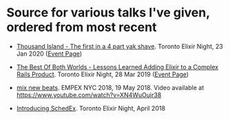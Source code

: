 # Source for various talks I've given, ordered from most recent

* [Thousand Island - The first in a 4 part yak shave](2020-01-Toronto-Elixir-Night-Thousand-Island.pdf). Toronto Elixir
  Night, 23 Jan 2020 ([Event Page](https://www.meetup.com/TorontoElixir/events/267808612/))

* [The Best Of Both Worlds - Lessons Learned Adding Elixir to a Complex Rails Product](2019-03-Toronto-Elixir-Night.pdf). Toronto Elixir Night, 28 Mar 2019 ([Event
  Page](https://www.meetup.com/TorontoElixir/events/259739435/))

* [mix new beats](EMPEX%202018.pdf). EMPEX NYC 2018, 19 May 2018. Video available at https://www.youtube.com/watch?v=XN4WuOujr38

* [Introducing SchedEx](2018-04-Toronto-Elixir-Night-SchedEx-Demo). Toronto Elixir Night, April 2018